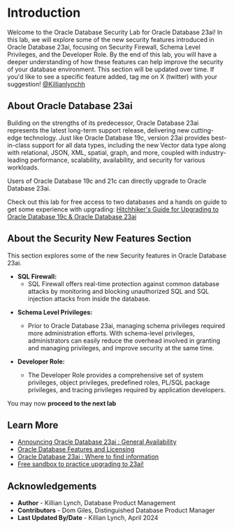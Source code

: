 # Introduction

Welcome to the Oracle Database Security Lab for Oracle Database 23ai! In this lab, we will explore some of the new security features introduced in Oracle Database 23ai, focusing on Security Firewall, Schema Level Privileges, and the Developer Role. By the end of this lab, you will have a deeper understanding of how these features can help improve the security of your database environment. This section will be updated over time. If you'd like to see a specific feature added, tag me on X (twitter) with your suggestion! [@Killianlynchh](https://twitter.com/Killianlynchh)

## About Oracle Database 23ai

Building on the strengths of its predecessor, Oracle Database 23ai represents the latest long-term support release, delivering new cutting-edge technology. Just like Oracle Database 19c, version 23ai provides best-in-class support for all data types, including the new Vector data type along with relational, JSON, XML, spatial, graph, and more, coupled with industry-leading performance, scalability, availability, and security for various workloads.

Users of Oracle Database 19c and 21c can directly upgrade to Oracle Database 23ai.

Check out this lab for free access to two databases and a hands on guide to get some experience with upgrading:
[Hitchhiker's Guide for Upgrading to Oracle Database 19c & Oracle Database 23ai](https://livelabs.oracle.com/pls/apex/dbpm/r/livelabs/view-workshop?wid=3943)

## About the Security New Features Section

This section explores some of the new Security features in Oracle Database 23ai.
* **SQL Firewall:** 
    - SQL Firewall offers real-time protection against common database attacks by monitoring and blocking unauthorized SQL and SQL injection attacks from inside the database. 

- **Schema Level Privileges:**
    - Prior to Oracle Database 23ai, managing schema privileges required more administration efforts. With schema-level privileges, administrators can easily reduce the overhead involved in granting and managing privileges, and improve security at the same time.

- **Developer Role:**
    - The Developer Role provides a comprehensive set of system privileges, object privileges, predefined roles, PL/SQL package privileges, and tracing privileges required by application developers.

    
You may now **proceed to the next lab** 

## Learn More

* [Announcing Oracle Database 23ai : General Availability](https://blogs.oracle.com/database/post/oracle-23ai-now-generally-available) 
* [Oracle Database Features and Licensing](https://apex.oracle.com/database-features/)
* [Oracle Database 23ai : Where to find information](https://blogs.oracle.com/database/post/oracle-database-23ai-where-to-find-more-information)
* [Free sandbox to practice upgrading to 23ai!](https://livelabs.oracle.com/pls/apex/dbpm/r/livelabs/view-workshop?wid=3943)


## Acknowledgements
* **Author** - Killian Lynch, Database Product Management
* **Contributors** - Dom Giles, Distinguished Database Product Manager
* **Last Updated By/Date** - Killian Lynch, April 2024

